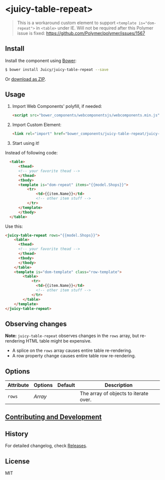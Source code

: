 # &lt;juicy-table-repeat&gt;

> This is a workaround custom element to support `<template is="dom-repeat">` in `<table>` under IE.
Will not be required after this Polymer issue is fixed: https://github.com/Polymer/polymer/issues/1567

## Install

Install the component using [Bower](http://bower.io/):

```sh
$ bower install Juicy/juicy-table-repeat --save
```

Or [download as ZIP](https://github.com/Juicy/juicy-table-repeat/archive/gh-pages.zip).

## Usage

1. Import Web Components' polyfill, if needed:

    ```html
    <script src="bower_components/webcomponentsjs/webcomponents.min.js"></script>
    ```

2. Import Custom Element:

    ```html
    <link rel="import" href="bower_components/juicy-table-repeat/juicy-table-repeat.html">
    ```

3. Start using it!

Instead of following code:
```html
  <table>
      <thead>
      <!-- your favorite thead -->
      </thead>
      <tbody>
      <template is="dom-repeat" items="{{model.Shops}}">
          <tr>
              <td>{{item.Name}}</td>
              <!-- other item stuff -->
          </tr>
      </template>
      </tbody>
  </table>
```

Use this:

```html
<juicy-table-repeat rows="{{model.Shops}}">
    <table>
      <thead>
      <!-- your favorite thead -->
      </thead>
      <tbody>
      </tbody>
    </table>
    <template is="dom-template" class="row-template">
        <table>
            <tr>
              <td>{{item.Name}}</td>
              <!-- other item stuff -->
            </tr>
        </table>
    </template>
</juicy-table-repeat>
```

## Observing changes

**Note:** `juicy-table-repeat` observes changes in the `rows` array, but re-rendering HTML table might be expensive.

- A splice on the `rows` array causes entire table re-rendering.
- A row property change causes entire table row re-rendering.

## Options

Attribute     | Options     | Default      | Description
---           | ---         | ---          | ---
`rows`        | *Array*     |              | The array of objects to iterate over.

## [Contributing and Development](CONTRIBUTING.md)

## History

For detailed changelog, check [Releases](https://github.com/Juicy/juicy-table-repeat/releases).

## License

MIT
